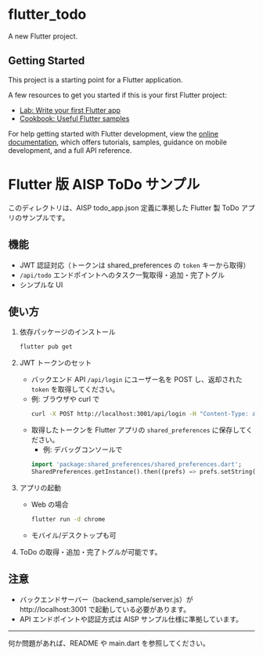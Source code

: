 # flutter_todo

A new Flutter project.

## Getting Started

This project is a starting point for a Flutter application.

A few resources to get you started if this is your first Flutter project:

- [Lab: Write your first Flutter app](https://docs.flutter.dev/get-started/codelab)
- [Cookbook: Useful Flutter samples](https://docs.flutter.dev/cookbook)

For help getting started with Flutter development, view the
[online documentation](https://docs.flutter.dev/), which offers tutorials,
samples, guidance on mobile development, and a full API reference.

# Flutter 版 AISP ToDo サンプル

このディレクトリは、AISP todo_app.json 定義に準拠した Flutter 製 ToDo アプリのサンプルです。

## 機能

- JWT 認証対応（トークンは shared_preferences の `token` キーから取得）
- `/api/todo` エンドポイントへのタスク一覧取得・追加・完了トグル
- シンプルな UI

## 使い方

1. 依存パッケージのインストール

   ```sh
   flutter pub get
   ```

2. JWT トークンのセット

   - バックエンド API `/api/login` にユーザー名を POST し、返却された `token` を取得してください。
   - 例: ブラウザや curl で
     ```sh
     curl -X POST http://localhost:3001/api/login -H "Content-Type: application/json" -d '{"username":"testuser"}'
     ```
   - 取得したトークンを Flutter アプリの `shared_preferences` に保存してください。
     - 例: デバッグコンソールで
     ```dart
     import 'package:shared_preferences/shared_preferences.dart';
     SharedPreferences.getInstance().then((prefs) => prefs.setString('token', '取得したトークン'));
     ```

3. アプリの起動

   - Web の場合
     ```sh
     flutter run -d chrome
     ```
   - モバイル/デスクトップも可

4. ToDo の取得・追加・完了トグルが可能です。

## 注意

- バックエンドサーバー（backend_sample/server.js）が http://localhost:3001 で起動している必要があります。
- API エンドポイントや認証方式は AISP サンプル仕様に準拠しています。

---

何か問題があれば、README や main.dart を参照してください。

